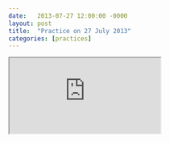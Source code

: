```yaml
---
date:   2013-07-27 12:00:00 -0000
layout: post
title:  "Practice on 27 July 2013"
categories: [practices]
---
```

<iframe src="https://www.youtube.com/embed/mjvsPjs9fEI?rel=0" allowfullscreen="allowfullscreen"></iframe>
